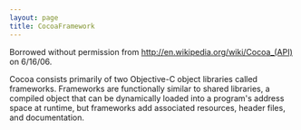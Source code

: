 ```yaml
---
layout: page
title: CocoaFramework
---
```


Borrowed without permission from http://en.wikipedia.org/wiki/Cocoa_(API) on 6/16/06.

Cocoa consists primarily of two Objective-C object libraries called frameworks. Frameworks are functionally similar to shared libraries, a compiled object that can be dynamically loaded into a program's address space at runtime, but frameworks add associated resources, header files, and documentation.

